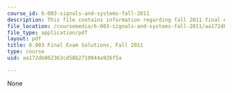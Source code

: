 ```yaml
---
course_id: 6-003-signals-and-systems-fall-2011
description: This file contains information regarding fall 2011 final exam solutions.
file_location: /coursemedia/6-003-signals-and-systems-fall-2011/aa172db862363cd58b2710944a926f5a_MIT6_003F11_final_sol.pdf
file_type: application/pdf
layout: pdf
title: 6.003 Final Exam Solutions, Fall 2011
type: course
uid: aa172db862363cd58b2710944a926f5a

---
```

None